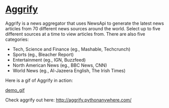 # [Aggrify](http://aggrify.pythonanywhere.com/)
Aggrify is a news aggregator that uses NewsApi to generate the latest news articles from 70 different news sources around the world. Select up to five different sources at a time to view articles from. There are also five categories: 
* Tech, Science and Finance (eg., Mashable, Techcrunch)
* Sports (eg., Bleacher Report)
* Entertainment (eg., IGN, Buzzfeed)
* North American News (eg., BBC News, CNN)
* World News (eg., Al-Jazeera English, The Irish Times)

Here is a gif of Aggrify in action:

[demo_gif](demo_gifs/aggrify_example.gif)


Check aggrify out here: http://aggrify.pythonanywhere.com/
